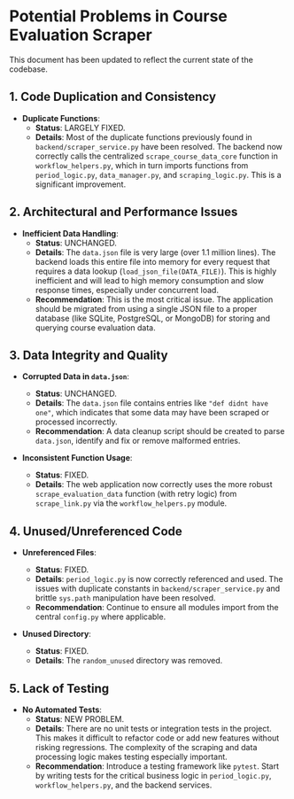 # Potential Problems in Course Evaluation Scraper

This document has been updated to reflect the current state of the codebase.

## 1. Code Duplication and Consistency

- **Duplicate Functions**:
  - **Status**: LARGELY FIXED.
  - **Details**: Most of the duplicate functions previously found in `backend/scraper_service.py` have been resolved. The backend now correctly calls the centralized `scrape_course_data_core` function in `workflow_helpers.py`, which in turn imports functions from `period_logic.py`, `data_manager.py`, and `scraping_logic.py`. This is a significant improvement.

## 2. Architectural and Performance Issues

- **Inefficient Data Handling**:
  - **Status**: UNCHANGED.
  - **Details**: The `data.json` file is very large (over 1.1 million lines). The backend loads this entire file into memory for every request that requires a data lookup (`load_json_file(DATA_FILE)`). This is highly inefficient and will lead to high memory consumption and slow response times, especially under concurrent load.
  - **Recommendation**: This is the most critical issue. The application should be migrated from using a single JSON file to a proper database (like SQLite, PostgreSQL, or MongoDB) for storing and querying course evaluation data.

## 3. Data Integrity and Quality

- **Corrupted Data in `data.json`**:
  - **Status**: UNCHANGED.
  - **Details**: The `data.json` file contains entries like `"def didnt have one"`, which indicates that some data may have been scraped or processed incorrectly.
  - **Recommendation**: A data cleanup script should be created to parse `data.json`, identify and fix or remove malformed entries.

- **Inconsistent Function Usage**:
  - **Status**: FIXED.
  - **Details**: The web application now correctly uses the more robust `scrape_evaluation_data` function (with retry logic) from `scrape_link.py` via the `workflow_helpers.py` module.

## 4. Unused/Unreferenced Code

- **Unreferenced Files**:
  - **Status**: FIXED.
  - **Details**: `period_logic.py` is now correctly referenced and used. The issues with duplicate constants in `backend/scraper_service.py` and brittle `sys.path` manipulation have been resolved.
  - **Recommendation**: Continue to ensure all modules import from the central `config.py` where applicable.

- **Unused Directory**:
  - **Status**: FIXED.
  - **Details**: The `random_unused` directory was removed.

## 5. Lack of Testing

- **No Automated Tests**:
  - **Status**: NEW PROBLEM.
  - **Details**: There are no unit tests or integration tests in the project. This makes it difficult to refactor code or add new features without risking regressions. The complexity of the scraping and data processing logic makes testing especially important.
  - **Recommendation**: Introduce a testing framework like `pytest`. Start by writing tests for the critical business logic in `period_logic.py`, `workflow_helpers.py`, and the backend services.
